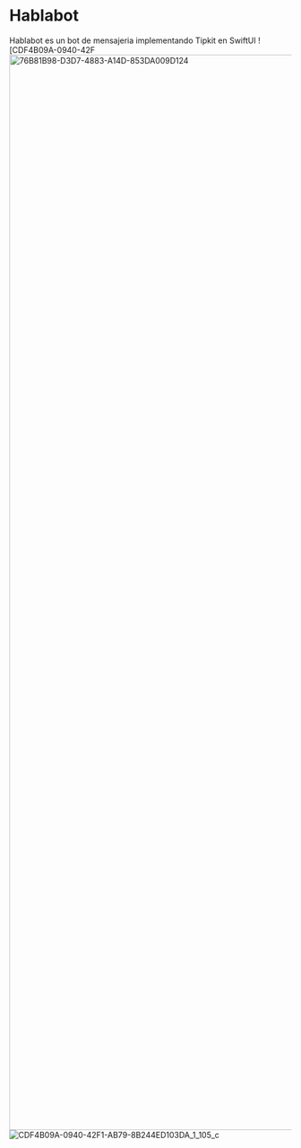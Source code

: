 # Hablabot
Hablabot es un bot de mensajeria implementando Tipkit en SwiftUI
![CDF4B09A-0940-42F<img width="1920" alt="76B81B98-D3D7-4883-A14D-853DA009D124" src="https://github.com/user-attachments/assets/e8c78ddf-30a6-4530-b51c-ee13808000b7" />
![CDF4B09A-0940-42F1-AB79-8B244ED103DA_1_105_c](https://github.com/user-attachments/assets/a6ffa3d8-431f-4335-a447-305a87e91e0c)
